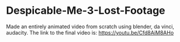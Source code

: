 # Despicable-Me-3-Lost-Footage
Made an entirely animated video from scratch using blender, da vinci, audacity.
The link to the final video is: https://youtu.be/Cfd8AiM8AHo
